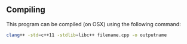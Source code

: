 ## Compiling

This program can be compiled (on OSX) using the following command:

```bash
clang++ -std=c++11 -stdlib=libc++ filename.cpp -o outputname
```
